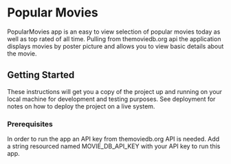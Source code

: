 # Popular Movies

PopularMovies app is an easy to view selection of popular movies today as well as top rated of all time. Pulling from themoviedb.org api the application displays movies by poster picture and allows you to view basic details about the movie. 

## Getting Started

These instructions will get you a copy of the project up and running on your local machine for development and testing purposes. See deployment for notes on how to deploy the project on a live system.

### Prerequisites

In order to run the app an API key from themoviedb.org API is needed. Add a string resourced named MOVIE_DB_API_KEY with your API key to run this app.
